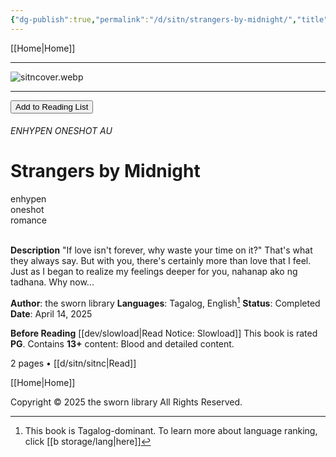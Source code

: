 ```yaml
---
{"dg-publish":true,"permalink":"/d/sitn/strangers-by-midnight/","title":"Strangers by Midnight"}
---
```



[[Home\|Home]]

***

![sitncover.webp](/img/user/d/sitn/sitncover.webp)


***

<button id="library-toggle" onclick="toggleLibrary()">Add to Reading List</button>

###### ENHYPEN ONESHOT AU
# Strangers by Midnight
<div class="fake-button">enhypen</div> <div class="fake-button">oneshot</div> <div class="fake-button">romance</div>
<br>

**Description**
"If love isn't forever, why waste your time on it?"
That's what they always say. But with you, there's certainly more than love that I feel. Just as I began to realize my feelings deeper for you, nahanap ako ng tadhana. Why now...

**Author**: the sworn library
**Languages**: Tagalog, English[^1]
**Status**: Completed
**Date**: April 14, 2025

**Before Reading**
[[dev/slowload\|Read Notice: Slowload]]
This book is rated **PG**.
Contains **13+** content:
Blood and detailed content.

2 pages • [[d/sitn/sitnc\|Read]]

[[Home\|Home]]


Copyright © 2025 the sworn library
All Rights Reserved.

<script src="https://starryxoxo.github.io/treeajmgar/src/helpers/imagelist.js"></script> 
<script src="https://starryxoxo.github.io/treeajmgar/src/helpers/list.js"></script> 


[^1]: This book is Tagalog-dominant. To learn more about language ranking, click [[b storage/lang\|here]]
